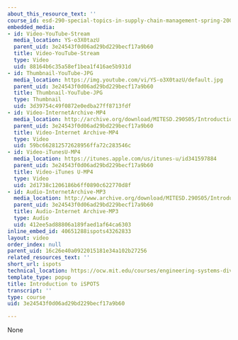 ```yaml
---
about_this_resource_text: ''
course_id: esd-290-special-topics-in-supply-chain-management-spring-2005
embedded_media:
- id: Video-YouTube-Stream
  media_location: YS-o3X0tazU
  parent_uid: 3e24543f0d06ad29bd229becf17a9b60
  title: Video-YouTube-Stream
  type: Video
  uid: 88164b6c35a58ef1bea1f416ae5b931d
- id: Thumbnail-YouTube-JPG
  media_location: https://img.youtube.com/vi/YS-o3X0tazU/default.jpg
  parent_uid: 3e24543f0d06ad29bd229becf17a9b60
  title: Thumbnail-YouTube-JPG
  type: Thumbnail
  uid: 3d39754c49f0872e0edba27ff8713fdf
- id: Video-InternetArchive-MP4
  media_location: http://archive.org/download/MITESD.290S05/Introduction-to_iSPOTS-220k.mp4
  parent_uid: 3e24543f0d06ad29bd229becf17a9b60
  title: Video-Internet Archive-MP4
  type: Video
  uid: 59bc662812572628956ffa72c283546c
- id: Video-iTunesU-MP4
  media_location: https://itunes.apple.com/us/itunes-u/id341597884
  parent_uid: 3e24543f0d06ad29bd229becf17a9b60
  title: Video-iTunes U-MP4
  type: Video
  uid: 2d1738c1206186b6ff0890c622770d8f
- id: Audio-InternetArchive-MP3
  media_location: http://www.archive.org/download/MITESD.290S05/Introduction-to_iSPOTS.mp3
  parent_uid: 3e24543f0d06ad29bd229becf17a9b60
  title: Audio-Internet Archive-MP3
  type: Audio
  uid: 412ee5ad88806a189faed1af64ca6303
inline_embed_id: 40651288ispots43262833
layout: video
order_index: null
parent_uid: 16c26e40a0922015181e34a102b27256
related_resources_text: ''
short_url: ispots
technical_location: https://ocw.mit.edu/courses/engineering-systems-division/esd-290-special-topics-in-supply-chain-management-spring-2005/conference-videos/ispots
template_type: popup
title: Introduction to iSPOTS
transcript: ''
type: course
uid: 3e24543f0d06ad29bd229becf17a9b60

---
```

None
